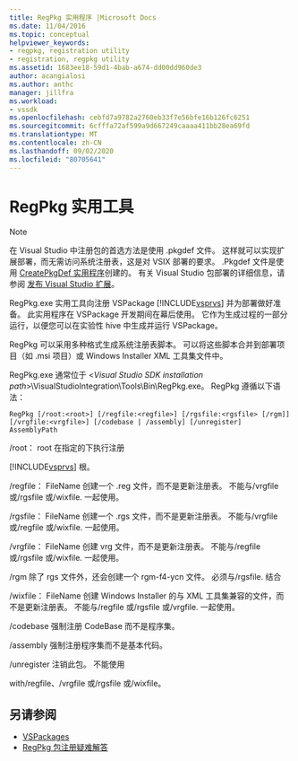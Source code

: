 ```yaml
---
title: RegPkg 实用程序 |Microsoft Docs
ms.date: 11/04/2016
ms.topic: conceptual
helpviewer_keywords:
- regpkg, registration utility
- registration, regpkg utility
ms.assetid: 1683ee18-59d1-4bab-a674-dd00dd960de3
author: acangialosi
ms.author: anthc
manager: jillfra
ms.workload:
- vssdk
ms.openlocfilehash: cebfd7a9782a2760eb33f7e56bfe16b126fc6251
ms.sourcegitcommit: 6cfffa72af599a9d667249caaaa411bb28ea69fd
ms.translationtype: MT
ms.contentlocale: zh-CN
ms.lasthandoff: 09/02/2020
ms.locfileid: "80705641"
---
```

# <a name="regpkg-utility"></a>RegPkg 实用工具
> [!NOTE]
> 在 Visual Studio 中注册包的首选方法是使用 .pkgdef 文件。 这样就可以实现扩展部署，而无需访问系统注册表，这是对 VSIX 部署的要求。 .Pkgdef 文件是使用 [CreatePkgDef 实用程序](../../extensibility/internals/createpkgdef-utility.md)创建的。 有关 Visual Studio 包部署的详细信息，请参阅 [发布 Visual Studio 扩展](../../extensibility/shipping-visual-studio-extensions.md)。

 RegPkg.exe 实用工具向注册 VSPackage [!INCLUDE[vsprvs](../../code-quality/includes/vsprvs_md.md)] 并为部署做好准备。 此实用程序在 VSPackage 开发期间在幕后使用。 它作为生成过程的一部分运行，以便您可以在实验性 hive 中生成并运行 VSPackage。

 RegPkg 可以采用多种格式生成系统注册表脚本。 可以将这些脚本合并到部署项目（如 .msi 项目）或 Windows Installer XML 工具集文件中。

 RegPkg.exe 通常位于 \<*Visual Studio SDK installation path*>\VisualStudioIntegration\Tools\Bin\RegPkg.exe。 RegPkg 遵循以下语法：

```
RegPkg [/root:<root>] [/regfile:<regfile>] [/rgsfile:<rgsfile> [/rgm]] [/vrgfile:<vrgfile>] [/codebase | /assembly] [/unregister] AssemblyPath
```

 /root： root 在指定的下执行注册

 [!INCLUDE[vsprvs](../../code-quality/includes/vsprvs_md.md)] 根。

 /regfile： FileName 创建一个 .reg 文件，而不是更新注册表。  不能与/vrgfile 或/rgsfile 或/wixfile. 一起使用。

 /rgsfile： FileName 创建一个 .rgs 文件，而不是更新注册表。  不能与/vrgfile 或/regfile 或/wixfile. 一起使用。

 /vrgfile： FileName 创建 vrg 文件，而不是更新注册表。  不能与/regfile 或/rgsfile 或/wixfile. 一起使用。

 /rgm 除了 rgs 文件外，还会创建一个 rgm-f4-ycn 文件。  必须与/rgsfile. 结合

 /wixfile： FileName 创建 Windows Installer 的与 XML 工具集兼容的文件，而不是更新注册表。  不能与/regfile 或/rgsfile 或/vrgfile. 一起使用。

 /codebase 强制注册 CodeBase 而不是程序集。

 /assembly 强制注册程序集而不是基本代码。

 /unregister 注销此包。  不能使用

 with/regfile、/vrgfile 或/rgsfile 或/wixfile。

## <a name="see-also"></a>另请参阅
- [VSPackages](../../extensibility/internals/vspackages.md)
- [RegPkg 包注册疑难解答](../../extensibility/internals/troubleshooting-regpkg-package-registration.md)
